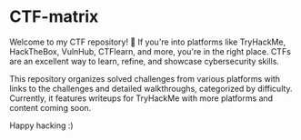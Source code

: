 # CTF-matrix
Welcome to my CTF repository! 🎉
If you're into platforms like TryHackMe, HackTheBox, VulnHub, CTFlearn, and more, you're in the right place. CTFs are an excellent way to learn, refine, and showcase cybersecurity skills.

This repository organizes solved challenges from various platforms with links to the challenges and detailed walkthroughs, categorized by difficulty. Currently, it features writeups for TryHackMe with more platforms and content coming soon.

Happy hacking :)
